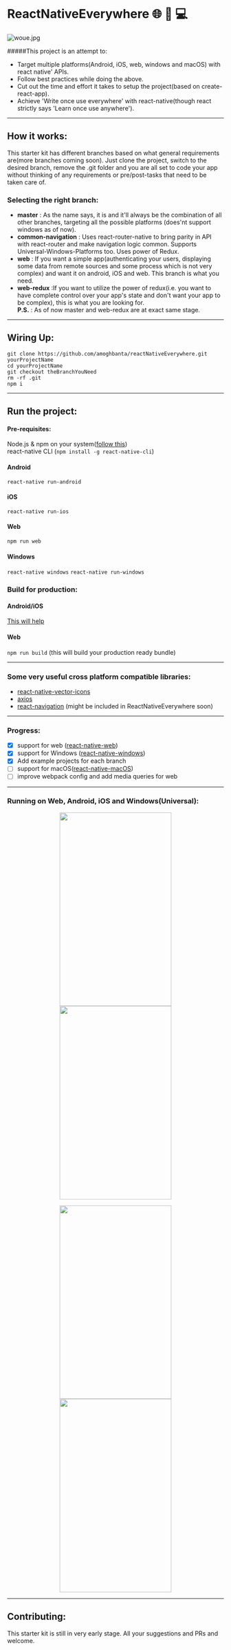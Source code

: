 # ReactNativeEverywhere :globe_with_meridians: :iphone: :computer:

![woue.jpg](https://s28.postimg.org/pwoavwifx/woue.jpg)

#####This project  is an attempt to: 
* Target multiple platforms(Android, iOS, web, windows and macOS) with react native' APIs.
* Follow best practices while doing the above.
* Cut out the time and effort it takes to setup the project(based on create-react-app).
* Achieve 'Write once use everywhere' with react-native(though react strictly says 'Learn once use anywhere').

---

## How it works:
This starter kit has different branches based on what general requirements are(more branches coming soon). Just clone the project, switch to the desired branch, remove the .git folder and you are all set to code your app without thinking of any requirements or pre/post-tasks that need to be taken care of.  
### Selecting the right branch:
 - <b>master</b> : As the name says, it is and it'll always be the combination of all other branches, targeting all the possible platforms (does'nt support windows as of now).
 - <b>common-navigation</b> : Uses react-router-native to bring parity in API with react-router and make navigation logic common. Supports Universal-Windows-Platforms too. Uses power of Redux.
 - <b>web</b> : If you want a simple app(authenticating your users, displaying some data from remote sources and some process which is not very complex) and want it on android, iOS and web. This branch is what you need.
 - <b>web-redux</b> :If you want to utilize the power of redux(i.e. you want to have complete control over your app's state and  don't want your app to be complex), this is what you are looking for.<br/>
<b> P.S.</b> : As of now master and web-redux are at exact same stage.
 

---

## Wiring Up:
```
git clone https://github.com/amoghbanta/reactNativeEverywhere.git yourProjectName
cd yourProjectName
git checkout theBranchYouNeed
rm -rf .git
npm i
```
---

## Run the project:
#### Pre-requisites:
Node.js & npm on your system([follow this](https://docs.npmjs.com/getting-started/installing-node))<br/>
react-native CLI (`npm install -g react-native-cli`)

#### Android
`react-native run-android`

#### iOS
`react-native run-ios`

#### Web
`npm run web`

#### Windows
`react-native windows`
`react-native run-windows`

### Build for production:
#### Android/iOS
[This will help](https://facebook.github.io/react-native/docs/running-on-device.html)

#### Web
`npm run build` (this will build your production ready bundle)

-------
### Some very useful cross platform compatible libraries:
- [react-native-vector-icons](https://github.com/oblador/react-native-vector-icons)
- [axios](https://github.com/mzabriskie/axios)
- [react-navigation](https://github.com/react-community/react-navigation) (might be included in ReactNativeEverywhere soon)


-------
### Progress:
- [x] support for web ([react-native-web](https://github.com/necolas/react-native-web))<br/>
- [x] support for Windows ([react-native-windows](https://github.com/ReactWindows/react-native-windows))<br/>
- [x] Add example projects for each branch<br/>
- [ ] support for macOS([react-native-macOS](https://github.com/ptmt/react-native-macos))<br/>
- [ ] improve webpack config and add media queries for web <br/>

---
### Running on Web, Android, iOS and Windows(Universal):
<p align="center">
<img src="https://s28.postimg.org/gmgva9rrh/58961a12afcd1276062762.gif" height="450"  width="260">
<img src="https://s28.postimg.org/nbneqad3h/58961a2a030da447844552.gif" height="450"  width="260">
</p>
<p align="center">
<img src="https://s28.postimg.org/aa1q0fop9/589619ef1b623465256988.gif" height="450"  width="260">
<img src="https://s21.postimg.org/yuzzepj7b/ezgif_com_video_to_gif.gif" height="450"  width="260">
</p>

---
## Contributing:
This starter kit is still in very early stage. All your suggestions and PRs and welcome.